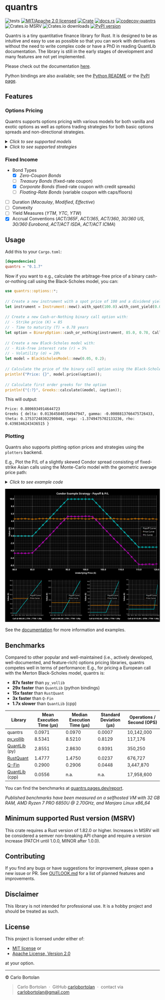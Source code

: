 # quantrs

![tests][actions-test-badge]
[![MIT/Apache 2.0 licensed][license-badge]](./LICENSE.md)
[![Crate][crates-badge]][crates-url]
[![docs.rs][docsrs-badge]][docs-url]
[![codecov-quantrs][codecov-badge]][codecov-url]
![Crates.io MSRV][crates-msrv-badge]
![Crates.io downloads][crates-download-badge]
[![PyPI version][pypi-version]][pypi-url]

[actions-test-badge]: https://github.com/carlobortolan/quantrs/actions/workflows/ci.yml/badge.svg
[crates-badge]: https://img.shields.io/crates/v/quantrs.svg
[crates-url]: https://crates.io/crates/quantrs
[license-badge]: https://img.shields.io/badge/license-MIT%2FApache--2.0-blue.svg
[docsrs-badge]: https://img.shields.io/docsrs/quantrs
[docs-url]: https://docs.rs/quantrs/*/quantrs
[codecov-badge]: https://codecov.io/gh/carlobortolan/quantrs/graph/badge.svg?token=NJ4HW3OQFY
[codecov-url]: https://codecov.io/gh/carlobortolan/quantrs
[crates-msrv-badge]: https://img.shields.io/crates/msrv/quantrs
[crates-download-badge]: https://img.shields.io/crates/d/quantrs
[pypi-version]: https://img.shields.io/pypi/v/quantrs.svg
[pypi-url]: https://pypi.org/project/quantrs
<!-- [![Python versions](https://img.shields.io/pypi/pyversions/quantrs.svg)](https://pypi.org/project/quantrs/) -->
<!-- [![PyPI downloads](https://img.shields.io/pypi/dm/quantrs.svg)](https://pypi.org/project/quantrs/) -->

Quantrs is a tiny quantitative finance library for Rust.
It is designed to be as intuitive and easy to use as possible so that you can work with derivatives without the need to write complex code or have a PhD in reading QuantLib documentation.
The library is still in the early stages of development and many features are not yet implemented.

Please check out the documentation [here][docs-url].

Python bindings are also available; see the [Python README](bindings/python#README.md) or the [PyPI page][pypi-url].

## Features

### Options Pricing

Quantrs supports options pricing with various models for both vanilla and exotic options as well as options trading strategies for both basic options spreads and non-directional strategies.

<details>
<summary><i>Click to see supported models</i></summary>

|                             | Black-Scholes   | Black-76 | Lattice      | ³Monte-Carlo | Finite Diff   | Heston |
| --------------------------- | --------------- | -------- | ------------ | ------------ | ------------- | ------ |
| European                    | ✅              | ✅       | ✅           | ✅           | ⏳            | ⏳     |
| American                    | ❌              | ❌       | ✅           | ❌ (L. Sq.)  | ⏳            | ❌     |
| Bermudan                    | ❌              | ❌       | ✅           | ❌ (L. Sq.)  | ❌ (complex)  | ❌     |
| ¹Basket                     | ⏳ (∀component) | ❌       | ⏳ (approx.) | ⏳           | ❌            | ❌     |
| ¹Rainbow                    | ✅ (∀component) | ❌       | ✅           | ✅           | ❌            | ❌     |
| ²Barrier                    | ❌ (mod. BSM)   | ❌       | ⏳           | ⏳           | ⏳            | ⏳     |
| ²Double Barrier             | ❌ (mod. BSM)   | ❌       | ⏳           | ⏳           | ❌ (complex)  | ⏳     |
| ²Asian (fixed strike)       | ❌ (mod. BSM)   | ❌       | ❌           | ✅           | ⏳            | ⏳     |
| ²Asian (floating strike)    | ❌ (mod. BSM)   | ❌       | ❌           | ✅           | ⏳            | ⏳     |
| ²Lookback (fixed strike)    | ❌              | ❌       | ❌           | ✅           | ⏳            | ⏳     |
| ²Lookback (floating strike) | ✅              | ❌       | ❌           | ✅           | ⏳            | ⏳     |
| ²Binary Cash-or-Nothing     | ✅              | ❌       | ✅           | ✅           | ❌ (mod. PDE) | ⏳     |
| ²Binary Asset-or-Nothing    | ✅              | ❌       | ✅           | ✅           | ❌ (mod. PDE) | ⏳     |
| Greeks (Δ,ν,Θ,ρ,Γ)          | ✅              | ✅       | ⏳           | ❌           | ❌            | ❌     |
| Implied Volatility          | ✅              | ⏳       | ⏳           | ❌           | ❌            | ❌     |

> ¹ _"Exotic" options with standard exercise style; only differ in their payoff value_\
> ² _Non-vanilla path-dependent "exotic" options_\
> ³ _MC simulates underlying price paths based on geometric Brownian motion for Black-Scholes models and both arithmetic or geometric average price paths for Asian and Lookback options_\
> ✅ = Supported, ⏳ = Planned / In progress, ❌ = Not supported / Not applicable

<!--Bachelier and Modified Bachelier-->

</details>

<details>
<summary><i>Click to see supported strategies</i></summary>

| Strategy Name            | Type         | Description                                                                                       |
| ------------------------ | ------------ | ------------------------------------------------------------------------------------------------- |
| Covered Call             | Income       | Long stock + short call                                                                           |
| Protective Put           | Hedging      | Long stock + long put                                                                             |
| Guts                     | Volatility   | Long ITM call + long ITM put                                                                      |
| Straddle                 | Volatility   | Long ATM call + long ATM put                                                                      |
| Strangle                 | Volatility   | Long OTM call + long OTM put                                                                      |
| Butterfly Spread         | ¹Spread      | Long ITM call, short two ATM calls, long OTM call (or all puts)                                   |
| Iron Butterfly           | ¹Spread      | Short straddle + long wings                                                                       |
| Christmas Tree Butterfly | ¹Spread      | Long 1 ATM call, short 3 OTM calls, long 2 high-strike OTM calls (or all puts)                    |
| Condor Spread            | ¹Spread      | Long low-strike ITM call, short ITM call, short OTM call, long high-strike OTM call (or all puts) |
| Iron Condor              | ¹Spread      | Short strangle + long wings                                                                       |
| Calendar Spread          | ²Time Spread | Long far-expiry ATM call + short near-expiry ATM call (or all puts)                               |
| Diagonal Spread          | ³Time Spread | Short near-expiry OTM call + long far-expiry further OTM call (or all puts)                       |
| Back Spread              | Directional  | Long 2 OTM calls + short 1 ATM call (or all puts)                                                 |

> ¹ _Also referred to as 'vertical'_\
> ² _Also referred to as 'horizontal'_\
> ³ _Also referred to as 'diagonal'_

</details>

### Fixed Income

- Bond Types
  - [x] _Zero-Coupon Bonds_
  - [ ] _Treasury Bonds_ (fixed-rate coupon)
  - [x] _Corporate Bonds_ (fixed-rate coupon with credit spreads)
  - [ ] _Floating-Rate Bonds_ (variable coupon with caps/floors)
- [ ] Duration (_Macaulay_, _Modified_, _Effective_)
- [ ] Convexity
- [ ] Yield Measures (_YTM_, _YTC_, _YTW_)
- [x] Accrual Conventions (_ACT/365F_, _ACT/365_, _ACT/360_, _30/360 US_, _30/360 Eurobond_, _ACT/ACT ISDA_, _ACT/ACT ICMA_)

## Usage

Add this to your `Cargo.toml`:

```toml
[dependencies]
quantrs = "0.1.7"
```

Now if you want to e.g., calculate the arbitrage-free price of a binary cash-or-nothing call using the Black-Scholes model, you can:

```rust
use quantrs::options::*;

// Create a new instrument with a spot price of 100 and a dividend yield of 2%
let instrument = Instrument::new().with_spot(100.0).with_cont_yield(0.02);

// Create a new Cash-or-Nothing binary call option with:
// - Strike price (K) = 85
// - Time to maturity (T) = 0.78 years
let option = BinaryOption::cash_or_nothing(instrument, 85.0, 0.78, Call);

// Create a new Black-Scholes model with:
// - Risk-free interest rate (r) = 5%
// - Volatility (σ) = 20%
let model = BlackScholesModel::new(0.05, 0.2);

// Calculate the price of the binary call option using the Black-Scholes model
println!("Price: {}", model.price(&option));

// Calculate first order greeks for the option
println!("{:?}", Greeks::calculate(&model, &option));
```

This will output:

```text
Price: 0.8006934914644723
Greeks { delta: 0.013645840354947947, gamma: -0.0008813766475726433, theta: 0.17537248302290848, vega: -1.3749475702133236, rho: 0.4398346243436515 }
```

### Plotting

Quantrs also supports plotting option prices and strategies using the `plotters` backend.

E.g., Plot the P/L of a slightly skewed Condor spread consisting of fixed-strike Asian calls using the Monte-Carlo model with the geometric average price path:

<details>
<summary><i>Click to see example code</i></summary>

```rust
use quantrs::options::*;

// Create a new instrument with a spot price of 100 and a dividend yield of 2%
let instrument = Instrument::new().with_spot(100.0).with_cont_yield(0.02);

// Create a vector of fixed-strike Asian calls options with different strike prices
let options = vec![
    AsianOption::fixed(instrument.clone(), 85.0, 1.0, Call),
    AsianOption::fixed(instrument.clone(), 95.0, 1.0, Call),
    AsianOption::fixed(instrument.clone(), 102.0, 1.0, Call),
    AsianOption::fixed(instrument.clone(), 115.0, 1.0, Call),
];

// Create a new Monte-Carlo model with:
// - Risk-free interest rate (r) = 5%
// - Volatility (σ) = 20%
// - Number of simulations = 10,000
// - Number of time steps = 252
let model = MonteCarloModel::geometric(0.05, 0.2, 10_000, 252);

// Plot a breakdown of the Condor spread with a spot price range of [80,120]
model.plot_strategy_breakdown(
    "Condor Example",
    model.condor(&options[0], &options[1], &options[2], &options[3]),
    80.0..120.0,
    "examples/images/strategy.png",
    &options,
);
```

</details>

![condor_strategy](./examples/images/strategy.png)

<!--<div align="center">
  <img src="https://github.com/user-attachments/assets/0298807f-43ed-4458-9c7d-43b0f70defea" alt="condor_strategy" width="600"/>
</div>-->

See the [documentation][docs-url] for more information and examples.

## Benchmarks

Compared to other popular and well-maintained (i.e., actively developed, well-documented, and feature-rich) options pricing libraries, quantrs competes well in terms of performance:
E.g., for pricing a European call with the Merton Black-Scholes model, quantrs is:

- **87x faster** than `py_vollib`
- **29x faster** than `QuantLib` (python bindings)
- **15x faster** than `RustQuant`
- **3x faster** than `Q-Fin`
- **1.7x slower** than `QuantLib` (cpp)

| Library                                                | Mean Execution Time (μs) | Median Execution Time (μs) | Standard Deviation (μs) | Operations / Second (OPS) |
| ------------------------------------------------------ | ------------------------ | -------------------------- | ----------------------- | ------------------------- |
| quantrs                                                | 0.0971                   | 0.0970                     | 0.0007                  | 10,142,000                |
| [py_vollib](https://github.com/vollib/py_vollib)       | 8.5341                   | 8.5210                     | 0.8129                  | 117,176                   |
| [QuantLib](https://pypi.org/project/QuantLib) (py)     | 2.8551                   | 2.8630                     | 0.9391                  | 350,250                   |
| [RustQuant](https://github.com/avhz/RustQuant)         | 1.4777                   | 1.4750                     | 0.0237                  | 676,727                   |
| [Q-Fin](https://github.com/romanmichaelpaolucci/Q-Fin) | 0.2900                   | 0.2906                     | 0.0448                  | 3,447,870                 |
| [QuantLib](https://www.quantlib.org) (cpp)             | 0.0556                   | n.a.                       | n.a.                    | 17,958,600                |

You can find the benchmarks at [quantrs.pages.dev/report](https://quantrs.pages.dev/report/).

_Published benchmarks have been measured on a selfhosted VM with 32 GB RAM, AMD Ryzen 7 PRO 6850U @ 2.70GHz, and Manjaro Linux x86_64_

## Minimum supported Rust version (MSRV)

This crate requires a Rust version of 1.82.0 or higher. Increases in MSRV will be considered a semver non-breaking API change and require a version increase (PATCH until 1.0.0, MINOR after 1.0.0).

## Contributing

If you find any bugs or have suggestions for improvement, please open a new issue or PR. See [OUTLOOK.md](OUTLOOK.md) for a list of planned features and improvements.

## Disclaimer

This library is not intended for professional use. It is a hobby project and should be treated as such.

## License

This project is licensed under either of:

- [MIT license](LICENSE-MIT.md) or
- [Apache License, Version 2.0](LICENSE-APACHE.md)

at your option.

---

© Carlo Bortolan

> Carlo Bortolan &nbsp;&middot;&nbsp;
> GitHub [carlobortolan](https://github.com/carlobortolan) &nbsp;&middot;&nbsp;
> contact via [carlobortolan@gmail.com](mailto:carlobortolan@gmail.com)
